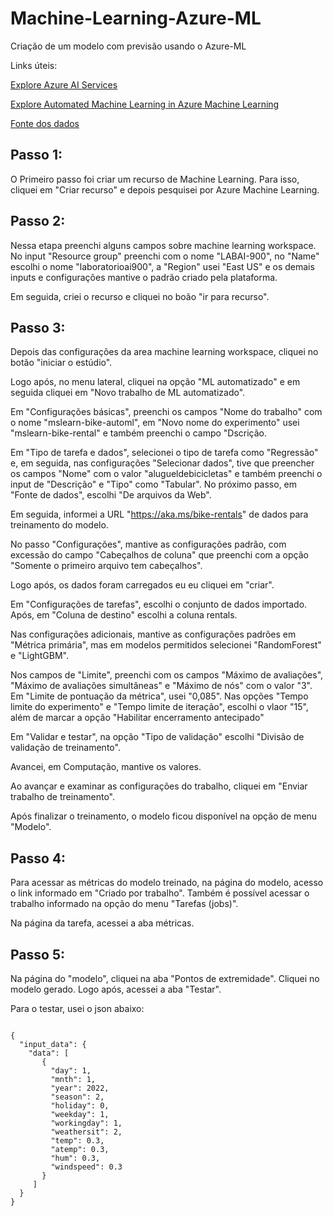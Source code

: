 # Machine-Learning-Azure-ML
Criação de um modelo com previsão usando o Azure-ML

Links úteis:

[Explore Azure AI Services](https://microsoftlearning.github.io/mslearn-ai-fundamentals/Instructions/Labs/02-content-safety.html)

[Explore Automated Machine Learning in Azure Machine Learning](https://microsoftlearning.github.io/mslearn-ai-fundamentals/Instructions/Labs/01-machine-learning.html)

[Fonte dos dados](https://aka.ms/bike-rentals)

## Passo 1: 

O Primeiro passo foi criar um recurso de Machine Learning. Para isso, cliquei em "Criar recurso" e depois pesquisei por Azure Machine Learning.

## Passo 2: 

Nessa etapa preenchi alguns campos sobre machine learning workspace. No input "Resource group" preenchi com o nome "LABAI-900", no "Name" escolhi o nome "laboratorioai900", a "Region" usei "East US" e os demais inputs e configurações mantive o padrão criado pela plataforma. 

Em seguida, criei o recurso e cliquei no boão "ir para recurso". 

## Passo 3:

Depois das configurações da area machine learning workspace,  cliquei no botão "iniciar o estúdio". 

Logo após, no menu lateral, cliquei na opção "ML automatizado" e em seguida cliquei em "Novo trabalho de ML automatizado".

Em "Configurações básicas", preenchi os campos "Nome do trabalho" com o nome "mslearn-bike-automl", em "Novo nome do experimento"  usei "mslearn-bike-rental" e também preenchi o campo "Dscrição. 

Em "Tipo de tarefa e dados", selecionei o tipo de tarefa como "Regressão" e, em seguida, nas configurações "Selecionar dados", tive que preencher os campos "Nome" com o valor "alugueldebicicletas" e também preenchi o input de "Descrição" e "Tipo" como "Tabular". No próximo passo, em "Fonte de dados", escolhi "De arquivos da Web". 

Em seguida, informei a URL "https://aka.ms/bike-rentals" de dados para treinamento do modelo. 

No passo "Configurações", mantive as configurações padrão, com excessão do campo "Cabeçalhos de coluna" que preenchi com a opção "Somente o primeiro arquivo tem cabeçalhos".

Logo após, os dados foram carregados eu eu cliquei em "criar". 

Em "Configurações de tarefas", escolhi o conjunto de dados importado. Após, em "Coluna de destino" escolhi a coluna rentals.

Nas configurações adicionais, mantive as configurações padrões em "Métrica primária", mas em modelos permitidos selecionei "RandomForest" e "LightGBM".

Nos campos de "Limite", preenchi com os campos "Máximo de avaliações", "Máximo de avaliações simultâneas" e "Máximo de nós" com o valor "3". Em "Limite de pontuação da métrica", usei "0,085". Nas opções "Tempo limite do experimento" e "Tempo limite de iteração", escolhi o vlaor "15", além de marcar a opção "Habilitar encerramento antecipado"

Em "Validar e testar", na opção "Tipo de validação" escolhi "Divisão de validação de treinamento".

Avancei, em Computação, mantive os valores.

Ao avançar e examinar as configurações do trabalho, cliquei em "Enviar trabalho de treinamento".

Após finalizar o treinamento, o modelo ficou disponível na opção de menu "Modelo".

## Passo 4: 

Para acessar as métricas do modelo treinado, na página do modelo, acesso o link informado em "Criado por trabalho". Também é possível acessar o trabalho informado na opção do menu "Tarefas (jobs)".

Na página da tarefa, acessei a aba métricas.

## Passo 5:

Na página do "modelo", cliquei na aba "Pontos de extremidade". Cliquei no modelo gerado. Logo após, acessei a aba "Testar".

Para o testar, usei o json abaixo:

<code>
{
  "input_data": {
    "data": [
       {
         "day": 1,
         "mnth": 1,   
         "year": 2022,
         "season": 2,
         "holiday": 0,
         "weekday": 1,
         "workingday": 1,
         "weathersit": 2, 
         "temp": 0.3, 
         "atemp": 0.3,
         "hum": 0.3,
         "windspeed": 0.3 
       }
     ]
  }
}
</code>
